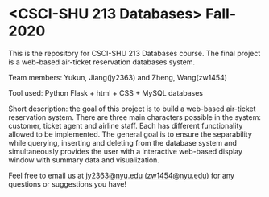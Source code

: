 # <CSCI-SHU 213 Databases> Fall-2020

This is the repository for CSCI-SHU 213 Databases course. The final project is a web-based air-ticket reservation databases system.

Team members: Yukun, Jiang(jy2363) and Zheng, Wang(zw1454)

Tool used: Python Flask + html + CSS + MySQL databases

Short description: the goal of this project is to build a web-based air-ticket reservation system. There are three main characters possible in the system: customer, ticket agent and airline staff. Each has different functionality allowed to be implemented. The general goal is to ensure the separability while querying, inserting and deleting from the database system and simultaneously provides the user with a interactive web-based display window with summary data and visualization.

Feel free to email us at jy2363@nyu.edu (zw1454@nyu.edu) for any questions or suggestions you have!
